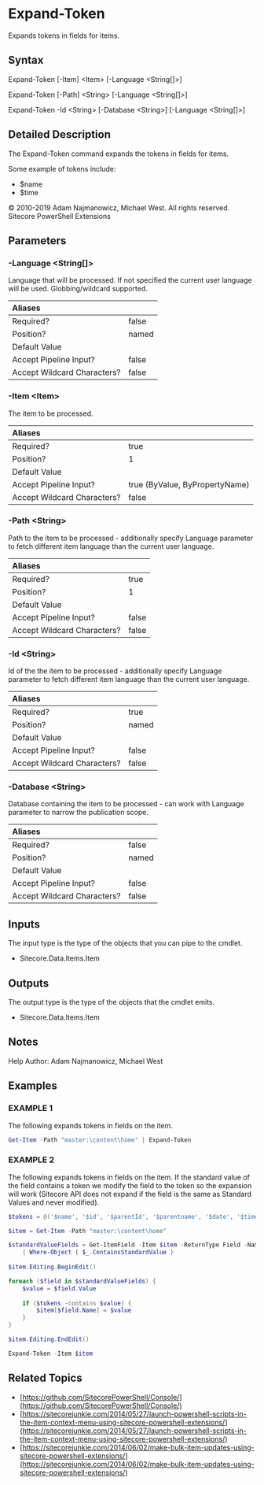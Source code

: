 # Expand-Token

Expands tokens in fields for items.

## Syntax

Expand-Token \[-Item\] &lt;Item&gt; \[-Language &lt;String\[\]&gt;\]

Expand-Token \[-Path\] &lt;String&gt; \[-Language &lt;String\[\]&gt;\]

Expand-Token -Id &lt;String&gt; \[-Database &lt;String&gt;\] \[-Language &lt;String\[\]&gt;\]

## Detailed Description

The Expand-Token command expands the tokens in fields for items.

Some example of tokens include:

* $name
* $time 

© 2010-2019 Adam Najmanowicz, Michael West. All rights reserved. Sitecore PowerShell Extensions

## Parameters

### -Language  &lt;String\[\]&gt;

Language that will be processed. If not specified the current user language will be used. Globbing/wildcard supported.

| Aliases |  |
| :--- | :--- |
| Required? | false |
| Position? | named |
| Default Value |  |
| Accept Pipeline Input? | false |
| Accept Wildcard Characters? | false |

### -Item  &lt;Item&gt;

The item to be processed.

| Aliases |  |
| :--- | :--- |
| Required? | true |
| Position? | 1 |
| Default Value |  |
| Accept Pipeline Input? | true \(ByValue, ByPropertyName\) |
| Accept Wildcard Characters? | false |

### -Path  &lt;String&gt;

Path to the item to be processed - additionally specify Language parameter to fetch different item language than the current user language.

| Aliases |  |
| :--- | :--- |
| Required? | true |
| Position? | 1 |
| Default Value |  |
| Accept Pipeline Input? | false |
| Accept Wildcard Characters? | false |

### -Id  &lt;String&gt;

Id of the the item to be processed - additionally specify Language parameter to fetch different item language than the current user language.

| Aliases |  |
| :--- | :--- |
| Required? | true |
| Position? | named |
| Default Value |  |
| Accept Pipeline Input? | false |
| Accept Wildcard Characters? | false |

### -Database  &lt;String&gt;

Database containing the item to be processed - can work with Language parameter to narrow the publication scope.

| Aliases |  |
| :--- | :--- |
| Required? | false |
| Position? | named |
| Default Value |  |
| Accept Pipeline Input? | false |
| Accept Wildcard Characters? | false |

## Inputs

The input type is the type of the objects that you can pipe to the cmdlet.

* Sitecore.Data.Items.Item 

## Outputs

The output type is the type of the objects that the cmdlet emits.

* Sitecore.Data.Items.Item 

## Notes

Help Author: Adam Najmanowicz, Michael West

## Examples

### EXAMPLE 1

The following expands tokens in fields on the item.

```powershell
Get-Item -Path "master:\content\home" | Expand-Token
```

### EXAMPLE 2

The following expands tokens in fields on the item. If the standard value of the field contains a token we modify the field to the token so the expansion will work (Sitecore API does not expand if the field is the same as Standard Values and never modified).

```powershell
$tokens = @('$name', '$id', '$parentId', '$parentname', '$date', '$time', '$now')

$item = Get-Item -Path "master:\content\home"

$standardValueFields = Get-ItemField -Item $item -ReturnType Field -Name "*" `
    | Where-Object { $_.ContainsStandardValue }
    
$item.Editing.BeginEdit()

foreach ($field in $standardValueFields) {
    $value = $field.Value
    
    if ($tokens -contains $value) {
        $item[$field.Name] = $value
    }
}

$item.Editing.EndEdit()

Expand-Token -Item $item
```

## Related Topics

* [https://github.com/SitecorePowerShell/Console/](https://github.com/SitecorePowerShell/Console/) 
* [https://sitecorejunkie.com/2014/05/27/launch-powershell-scripts-in-the-item-context-menu-using-sitecore-powershell-extensions/](https://sitecorejunkie.com/2014/05/27/launch-powershell-scripts-in-the-item-context-menu-using-sitecore-powershell-extensions/) 
* [https://sitecorejunkie.com/2014/06/02/make-bulk-item-updates-using-sitecore-powershell-extensions/](https://sitecorejunkie.com/2014/06/02/make-bulk-item-updates-using-sitecore-powershell-extensions/) 

